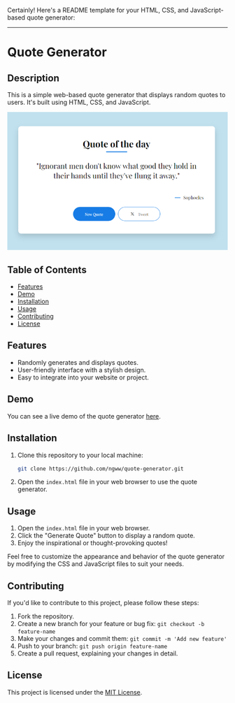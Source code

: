 Certainly! Here's a README template for your HTML, CSS, and JavaScript-based quote generator:

---

# Quote Generator

## Description

This is a simple web-based quote generator that displays random quotes to users. It's built using HTML, CSS, and JavaScript.

![Quote Generator Screenshot](screenshot.png)

## Table of Contents

- [Features](#features)
- [Demo](#demo)
- [Installation](#installation)
- [Usage](#usage)
- [Contributing](#contributing)
- [License](#license)

## Features

- Randomly generates and displays quotes.
- User-friendly interface with a stylish design.
- Easy to integrate into your website or project.

## Demo

You can see a live demo of the quote generator [here](#).

## Installation

1. Clone this repository to your local machine:

   ```bash
   git clone https://github.com/ngww/quote-generator.git
   ```

2. Open the `index.html` file in your web browser to use the quote generator.

## Usage

1. Open the `index.html` file in your web browser.
2. Click the "Generate Quote" button to display a random quote.
3. Enjoy the inspirational or thought-provoking quotes!

Feel free to customize the appearance and behavior of the quote generator by modifying the CSS and JavaScript files to suit your needs.

## Contributing

If you'd like to contribute to this project, please follow these steps:

1. Fork the repository.
2. Create a new branch for your feature or bug fix: `git checkout -b feature-name`
3. Make your changes and commit them: `git commit -m 'Add new feature'`
4. Push to your branch: `git push origin feature-name`
5. Create a pull request, explaining your changes in detail.

## License

This project is licensed under the [MIT License](LICENSE).
